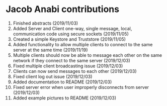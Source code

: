 # Jacob Anabi contributions
1. Finished abstracts (2019/11/03)
2. Added Server and Client one-way, single message, local,  communication code using secure sockets (2019/11/05)
3. Created a simple Keystore and Truststore (2019/11/05)
4. Added functionality to allow multiple clients to connect to the same server at the same time (2019/11/19)
4. Multiple clients should now be able to message each other on the same network if they connect to the same server (2019/12/03)
5. Fixed multiple client broadcasting issue (2019/12/03)
6. Clients can now send messages to each other (2019/12/03)
7. Fixed client log out issue (2019/12/03)
8. Added documentation to README (2019/12/03)
9. Fixed server error when user improperly disconnects from server (2019/12/03)
10. Added example pictures to README (2019/12/03)
